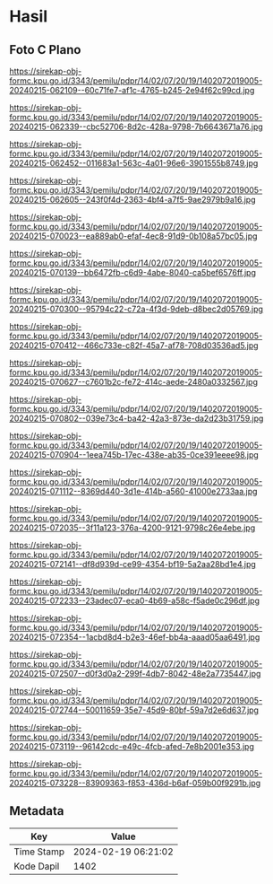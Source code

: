 # Hasil

## Foto C Plano

https://sirekap-obj-formc.kpu.go.id/3343/pemilu/pdpr/14/02/07/20/19/1402072019005-20240215-062109--60c71fe7-af1c-4765-b245-2e94f62c99cd.jpg

https://sirekap-obj-formc.kpu.go.id/3343/pemilu/pdpr/14/02/07/20/19/1402072019005-20240215-062339--cbc52706-8d2c-428a-9798-7b6643671a76.jpg

https://sirekap-obj-formc.kpu.go.id/3343/pemilu/pdpr/14/02/07/20/19/1402072019005-20240215-062452--011683a1-563c-4a01-96e6-3901555b8749.jpg

https://sirekap-obj-formc.kpu.go.id/3343/pemilu/pdpr/14/02/07/20/19/1402072019005-20240215-062605--243f0f4d-2363-4bf4-a7f5-9ae2979b9a16.jpg

https://sirekap-obj-formc.kpu.go.id/3343/pemilu/pdpr/14/02/07/20/19/1402072019005-20240215-070023--ea889ab0-efaf-4ec8-91d9-0b108a57bc05.jpg

https://sirekap-obj-formc.kpu.go.id/3343/pemilu/pdpr/14/02/07/20/19/1402072019005-20240215-070139--bb6472fb-c6d9-4abe-8040-ca5bef6576ff.jpg

https://sirekap-obj-formc.kpu.go.id/3343/pemilu/pdpr/14/02/07/20/19/1402072019005-20240215-070300--95794c22-c72a-4f3d-9deb-d8bec2d05769.jpg

https://sirekap-obj-formc.kpu.go.id/3343/pemilu/pdpr/14/02/07/20/19/1402072019005-20240215-070412--466c733e-c82f-45a7-af78-708d03536ad5.jpg

https://sirekap-obj-formc.kpu.go.id/3343/pemilu/pdpr/14/02/07/20/19/1402072019005-20240215-070627--c7601b2c-fe72-414c-aede-2480a0332567.jpg

https://sirekap-obj-formc.kpu.go.id/3343/pemilu/pdpr/14/02/07/20/19/1402072019005-20240215-070802--039e73c4-ba42-42a3-873e-da2d23b31759.jpg

https://sirekap-obj-formc.kpu.go.id/3343/pemilu/pdpr/14/02/07/20/19/1402072019005-20240215-070904--1eea745b-17ec-438e-ab35-0ce391eeee98.jpg

https://sirekap-obj-formc.kpu.go.id/3343/pemilu/pdpr/14/02/07/20/19/1402072019005-20240215-071112--8369d440-3d1e-414b-a560-41000e2733aa.jpg

https://sirekap-obj-formc.kpu.go.id/3343/pemilu/pdpr/14/02/07/20/19/1402072019005-20240215-072035--3f11a123-376a-4200-9121-9798c26e4ebe.jpg

https://sirekap-obj-formc.kpu.go.id/3343/pemilu/pdpr/14/02/07/20/19/1402072019005-20240215-072141--df8d939d-ce99-4354-bf19-5a2aa28bd1e4.jpg

https://sirekap-obj-formc.kpu.go.id/3343/pemilu/pdpr/14/02/07/20/19/1402072019005-20240215-072233--23adec07-eca0-4b69-a58c-f5ade0c296df.jpg

https://sirekap-obj-formc.kpu.go.id/3343/pemilu/pdpr/14/02/07/20/19/1402072019005-20240215-072354--1acbd8d4-b2e3-46ef-bb4a-aaad05aa6491.jpg

https://sirekap-obj-formc.kpu.go.id/3343/pemilu/pdpr/14/02/07/20/19/1402072019005-20240215-072507--d0f3d0a2-299f-4db7-8042-48e2a7735447.jpg

https://sirekap-obj-formc.kpu.go.id/3343/pemilu/pdpr/14/02/07/20/19/1402072019005-20240215-072744--50011659-35e7-45d9-80bf-59a7d2e6d637.jpg

https://sirekap-obj-formc.kpu.go.id/3343/pemilu/pdpr/14/02/07/20/19/1402072019005-20240215-073119--96142cdc-e49c-4fcb-afed-7e8b2001e353.jpg

https://sirekap-obj-formc.kpu.go.id/3343/pemilu/pdpr/14/02/07/20/19/1402072019005-20240215-073228--83909363-f853-436d-b6af-059b00f9291b.jpg


## Metadata

| Key        | Value               |
| ---------- | ------------------- |
| Time Stamp | 2024-02-19 06:21:02 |
| Kode Dapil | 1402                |



